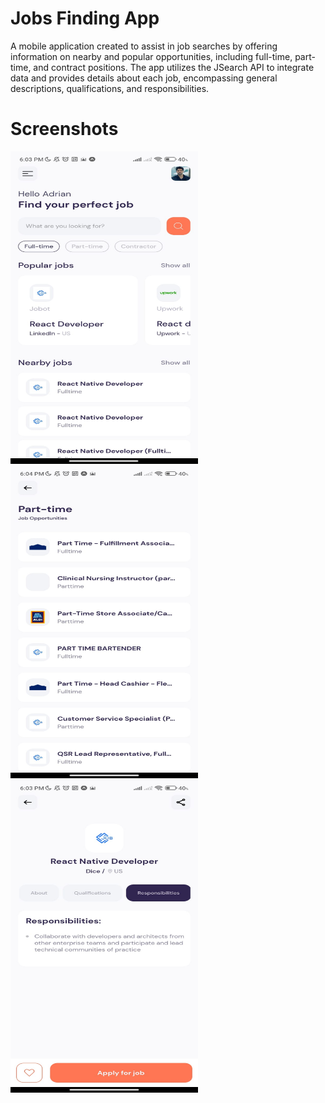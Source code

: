 # Jobs Finding App

A mobile application created to assist in job searches by offering information on nearby and popular opportunities, including full-time, part-time, and contract positions. The app utilizes the JSearch API to integrate data and provides details about each job, encompassing general descriptions, qualifications, and responsibilities.

# Screenshots

<img src="https://github.com/zharmedia386/project_react_native_jobs/blob/main/assets/image-readme/image0.jpg" width="300" height="500" />

<img src="https://github.com/zharmedia386/project_react_native_jobs/blob/main/assets/image-readme/image1.jpg" width="300" height="500" />

<img src="https://github.com/zharmedia386/project_react_native_jobs/blob/main/assets/image-readme/image2.jpg" width="300" height="500" />
